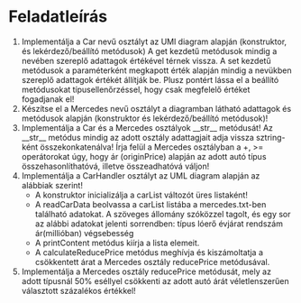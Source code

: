 # Feladatleírás

1. Implementálja a Car nevű osztályt az UMl diagram alapján (konstruktor, és lekérdező/beállító metódusok)
A get kezdetű metódusok mindig a nevében szereplő adattagok értékével térnek vissza. A set kezdetű metódusok a paraméterként megkapott érték alapján mindig a nevükben szereplő adattagok értékét állítják be.
Plusz pontért lássa el a beállító metódusokat típusellenőrzéssel, hogy csak megfelelő értéket fogadjanak el!
2. Készítse el a Mercedes nevű osztályt a diagramban látható adattagok és metódusok alapján (konstruktor és lekérdező/beállító metódusok)!
3. Implementálja a Car és a Mercedes osztályok \_\_str\_\_ metódusát!
Az \_\_str\_\_ metódus mindig az adott osztály adattagjait adja vissza sztring-ként összekonkatenálva!
Írja felül a Mercedes osztályban a +, >= operátorokat úgy, hogy ár (originPrice) alapján az adott autó típus összehasonlíthatóvá, illetve összeadhatóvá váljon!
4. Implementálja a CarHandler osztályt az UML diagram alapján az alábbiak szerint!
    - A konstruktor inicializálja a carList változót üres listaként!
    - A readCarData beolvassa a carList listába a mercedes.txt-ben található adatokat. 
A szöveges állomány szóközzel tagolt, és egy sor az alábbi adatokat jelenti sorrendben:
	típus lóerő évjárat rendszám ár(millióban) végsebesség
    - A printContent metódus kiírja a lista elemeit.
    - A calculateReducePrice metódus meghívja és kiszámoltatja a csökkentett árat a Mercedes osztály reducePrice metódusával.
5. Implementálja a Mercedes osztály reducePrice metódusát, mely az adott típusnál 50% eséllyel csökkenti az adott autó árát véletlenszerűen választott százalékos értékkel!